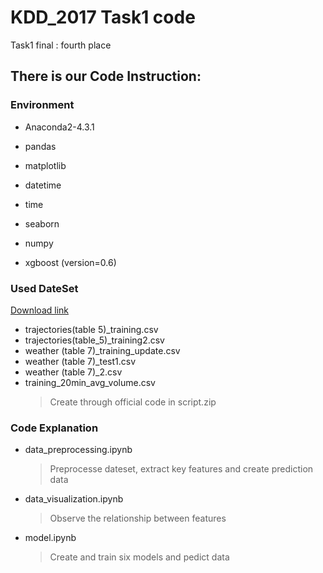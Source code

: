 # KDD_2017 Task1 code

Task1 final : fourth place

## There is our Code Instruction:

### Environment
* Anaconda2-4.3.1

* pandas
* matplotlib
* datetime
* time
* seaborn
* numpy
* xgboost (version=0.6)

### Used DateSet

[Download link](https://tianchi.aliyun.com/competition/entrance/231597/information)
* trajectories(table 5)_training.csv
* trajectories(table_5)_training2.csv
* weather (table 7)_training_update.csv
* weather (table 7)_test1.csv
* weather (table 7)_2.csv
* training_20min_avg_volume.csv
  > Create through official code in script.zip

### Code Explanation

* data_preprocessing.ipynb
  > Preprocesse dateset, extract key features and create prediction data
* data_visualization.ipynb
  > Observe the relationship between features
* model.ipynb
  > Create and train six models and pedict data


